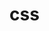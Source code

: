<!--
 * @Author: Dark Angel
 * @Date: 2023-09-29 20:43:04
 * @LastEditTime: 2023-10-01 04:32:03
 * @LastEditors: Dark Angel
 * @Description: 干就完事了!
 * @FilePath: \blog\docs\css\page.md
-->
# css